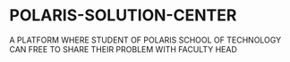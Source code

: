 # POLARIS-SOLUTION-CENTER
A PLATFORM WHERE STUDENT OF POLARIS SCHOOL OF TECHNOLOGY CAN FREE TO SHARE THEIR PROBLEM WITH FACULTY HEAD
